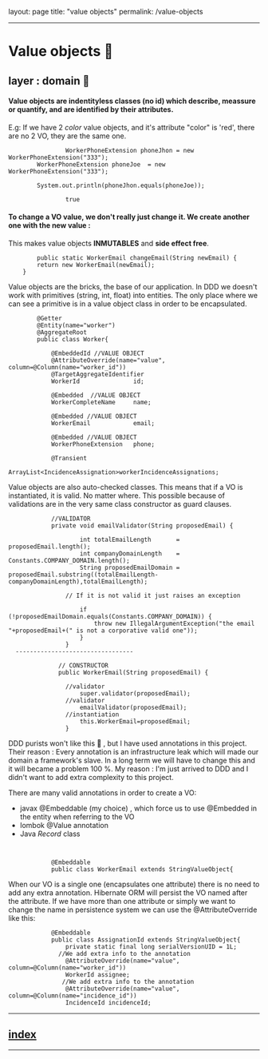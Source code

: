 layout: page
title: "value objects"
permalink: /value-objects

----

# Value objects 🧱
## layer : domain 🔴

#### Value objects are indentityless classes (no id) which describe, meassure or quantify, and are identified by their attributes.
E.g: If we have 2 _color_ value objects, and it's attribute "color" is 'red', there are no 2 VO, they are the same one.

```
                WorkerPhoneExtension phoneJhon = new WorkerPhoneExtension("333");
		WorkerPhoneExtension phoneJoe  = new WorkerPhoneExtension("333");
		
		System.out.println(phoneJhon.equals(phoneJoe));
```
```
                true
``` 

#### To change a VO value, we don't really just change it. We create another one with the new value :
This makes value objects **INMUTABLES** and **side effect free**.

```
        public static WorkerEmail changeEmail(String newEmail) {
		return new WorkerEmail(newEmail);
	}
```



Value objects are the bricks, the base of our application.
In DDD we doesn't work with primitives (string, int, float) into entities. The only place where we can see a primitive is in a value object class in order to be encapsulated.
```
		@Getter
		@Entity(name="worker")
		@AggregateRoot
		public class Worker{

			@EmbeddedId //VALUE OBJECT
			@AttributeOverride(name="value", column=@Column(name="worker_id"))
			@TargetAggregateIdentifier
			WorkerId               id;

			@Embedded  //VALUE OBJECT
			WorkerCompleteName     name;

			@Embedded //VALUE OBJECT
			WorkerEmail            email;

			@Embedded //VALUE OBJECT
			WorkerPhoneExtension   phone;

			@Transient
			ArrayList<IncidenceAssignation>workerIncidenceAssignations;

```

Value objects are also auto-checked classes. This means that if a VO is instantiated, it is valid. No matter where.
This possible because of validations are in the very same class constructor as guard clauses.

```
			//VALIDATOR
			private void emailValidator(String proposedEmail) {

					int totalEmailLength       = proposedEmail.length();
					int companyDomainLength    = Constants.COMPANY_DOMAIN.length();
					String proposedEmailDomain = proposedEmail.substring((totalEmailLength-companyDomainLength),totalEmailLength);

			    // If it is not valid it just raises an exception
			    
					if (!proposedEmailDomain.equals(Constants.COMPANY_DOMAIN)) {
						throw new IllegalArgumentException("the email "+proposedEmail+(" is not a corporative valid one"));
					}
				}
  ---------------------------------
  
			  // CONSTRUCTOR
			  public WorkerEmail(String proposedEmail) {

			    //validator
					super.validator(proposedEmail); 
			    //validator
					emailValidator(proposedEmail);  
			    //instantiation
					this.WorkerEmail=proposedEmail;
				}
  ```
  

DDD purists won't like this 🔪 , but I have used annotations in this project. 
Their reason : Every annotation is an infrastructure leak which will made our domain a framework's slave. In a long term we will have to change this and it will became a problem 100 %.
My reason : I'm just arrived to DDD and I didn't want to add extra complexity to this project.

There are many valid annotations in order to create a VO:
- javax @Embeddable (my choice) , which force us to use @Embedded in the entity when referring to the VO
- lombok @Value annotation
- Java _Record_ class

```


			@Embeddable
			public class WorkerEmail extends StringValueObject{
```

When our VO is a single one (encapsulates one attribute) there is no need to add any extra annotation. Hibernate ORM will persist the VO named after the attribute.
If we have more than one attribute or simply we want to change the name in persistence system we can use the @AttributeOverride like this:

```
			@Embeddable
			public class AssignationId extends StringValueObject{
				private static final long serialVersionUID = 1L;
			  //We add extra info to the annotation
				@AttributeOverride(name="value", column=@Column(name="worker_id"))
				WorkerId assignee;
			   //We add extra info to the annotation
				@AttributeOverride(name="value", column=@Column(name="incidence_id"))
				IncidenceId incidenceId;

```


---
## [index](https://jmiquis.github.io/TFG-DDD-Theoretical/) 
---
